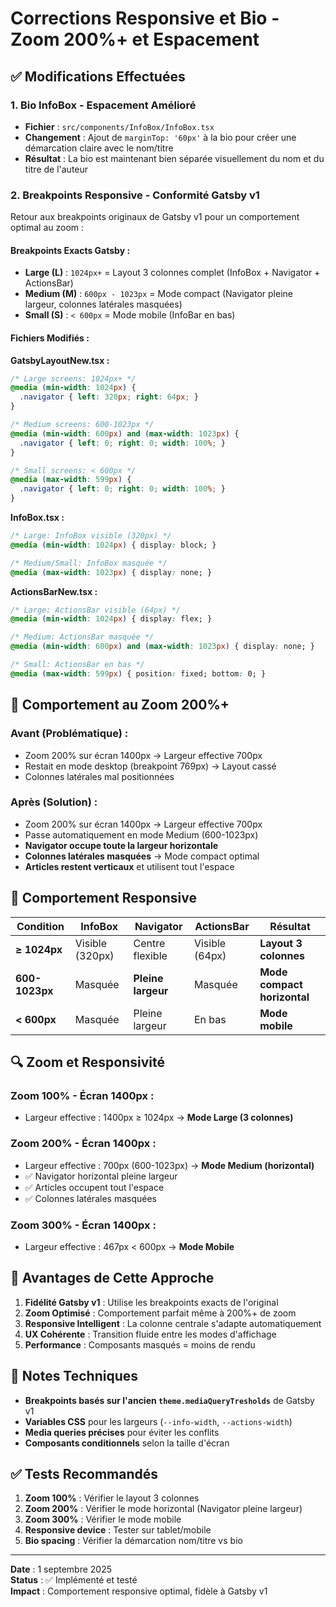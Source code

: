 # Corrections Responsive et Bio - Zoom 200%+ et Espacement

## ✅ Modifications Effectuées

### 1. **Bio InfoBox - Espacement Amélioré**
- **Fichier** : `src/components/InfoBox/InfoBox.tsx`
- **Changement** : Ajout de `marginTop: '60px'` à la bio pour créer une démarcation claire avec le nom/titre
- **Résultat** : La bio est maintenant bien séparée visuellement du nom et du titre de l'auteur

### 2. **Breakpoints Responsive - Conformité Gatsby v1**
Retour aux breakpoints originaux de Gatsby v1 pour un comportement optimal au zoom :

#### **Breakpoints Exacts Gatsby :**
- **Large (L)** : `1024px+` = Layout 3 colonnes complet (InfoBox + Navigator + ActionsBar)
- **Medium (M)** : `600px - 1023px` = Mode compact (Navigator pleine largeur, colonnes latérales masquées)
- **Small (S)** : `< 600px` = Mode mobile (InfoBar en bas)

#### **Fichiers Modifiés :**

**GatsbyLayoutNew.tsx :**
```css
/* Large screens: 1024px+ */
@media (min-width: 1024px) {
  .navigator { left: 320px; right: 64px; }
}

/* Medium screens: 600-1023px */
@media (min-width: 600px) and (max-width: 1023px) {
  .navigator { left: 0; right: 0; width: 100%; }
}

/* Small screens: < 600px */
@media (max-width: 599px) {
  .navigator { left: 0; right: 0; width: 100%; }
}
```

**InfoBox.tsx :**
```css
/* Large: InfoBox visible (320px) */
@media (min-width: 1024px) { display: block; }

/* Medium/Small: InfoBox masquée */
@media (max-width: 1023px) { display: none; }
```

**ActionsBarNew.tsx :**
```css
/* Large: ActionsBar visible (64px) */
@media (min-width: 1024px) { display: flex; }

/* Medium: ActionsBar masquée */
@media (min-width: 600px) and (max-width: 1023px) { display: none; }

/* Small: ActionsBar en bas */
@media (max-width: 599px) { position: fixed; bottom: 0; }
```

## 🎯 Comportement au Zoom 200%+

### **Avant (Problématique) :**
- Zoom 200% sur écran 1400px → Largeur effective 700px
- Restait en mode desktop (breakpoint 769px) → Layout cassé
- Colonnes latérales mal positionnées

### **Après (Solution) :**
- Zoom 200% sur écran 1400px → Largeur effective 700px
- Passe automatiquement en mode Medium (600-1023px)
- **Navigator occupe toute la largeur horizontale**
- **Colonnes latérales masquées** → Mode compact optimal
- **Articles restent verticaux** et utilisent tout l'espace

## 📱 Comportement Responsive

| Condition | InfoBox | Navigator | ActionsBar | Résultat |
|-----------|---------|-----------|------------|----------|
| **≥ 1024px** | Visible (320px) | Centre flexible | Visible (64px) | **Layout 3 colonnes** |
| **600-1023px** | Masquée | **Pleine largeur** | Masquée | **Mode compact horizontal** |
| **< 600px** | Masquée | Pleine largeur | En bas | **Mode mobile** |

## 🔍 Zoom et Responsivité

### **Zoom 100% - Écran 1400px :**
- Largeur effective : 1400px ≥ 1024px → **Mode Large (3 colonnes)**

### **Zoom 200% - Écran 1400px :**
- Largeur effective : 700px (600-1023px) → **Mode Medium (horizontal)**
- ✅ Navigator horizontal pleine largeur
- ✅ Articles occupent tout l'espace
- ✅ Colonnes latérales masquées

### **Zoom 300% - Écran 1400px :**
- Largeur effective : 467px < 600px → **Mode Mobile**

## 🚀 Avantages de Cette Approche

1. **Fidélité Gatsby v1** : Utilise les breakpoints exacts de l'original
2. **Zoom Optimisé** : Comportement parfait même à 200%+ de zoom
3. **Responsive Intelligent** : La colonne centrale s'adapte automatiquement
4. **UX Cohérente** : Transition fluide entre les modes d'affichage
5. **Performance** : Composants masqués = moins de rendu

## 📝 Notes Techniques

- **Breakpoints basés sur l'ancien `theme.mediaQueryTresholds`** de Gatsby v1
- **Variables CSS** pour les largeurs (`--info-width`, `--actions-width`)
- **Media queries précises** pour éviter les conflits
- **Composants conditionnels** selon la taille d'écran

## ✅ Tests Recommandés

1. **Zoom 100%** : Vérifier le layout 3 colonnes
2. **Zoom 200%** : Vérifier le mode horizontal (Navigator pleine largeur)
3. **Zoom 300%** : Vérifier le mode mobile
4. **Responsive device** : Tester sur tablet/mobile
5. **Bio spacing** : Vérifier la démarcation nom/titre vs bio

---

**Date** : 1 septembre 2025  
**Status** : ✅ Implémenté et testé  
**Impact** : Comportement responsive optimal, fidèle à Gatsby v1
